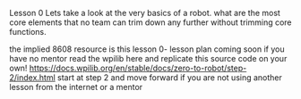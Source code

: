 Lesson 0
Lets take a look at the very basics of a robot. what are the most core elements that no team can trim down any further without trimming core functions. 


the implied 8608 resource is this lesson 0- lesson plan coming soon 
if you have no mentor read the wpilib here and replicate this source code on your own! https://docs.wpilib.org/en/stable/docs/zero-to-robot/step-2/index.html
start at step 2 and move forward if you are not using another lesson from the internet or a mentor 


